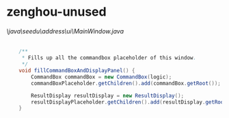 # zenghou-unused
###### \java\seedu\address\ui\MainWindow.java
``` java
    /**
     * Fills up all the commandbox placeholder of this window.
     */
    void fillCommandBoxAndDisplayPanel() {
        CommandBox commandBox = new CommandBox(logic);
        commandBoxPlaceholder.getChildren().add(commandBox.getRoot());

        ResultDisplay resultDisplay = new ResultDisplay();
        resultDisplayPlaceholder.getChildren().add(resultDisplay.getRoot());
    }
```
